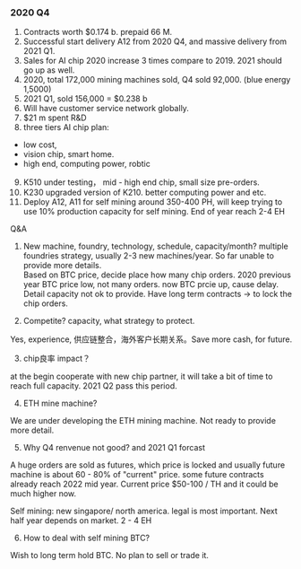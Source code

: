 ### 2020 Q4

1. Contracts worth $0.174 b. prepaid 66 M. 
2. Successful start delivery A12 from 2020 Q4, and massive delivery from 2021 Q1.
3. Sales for AI chip 2020 increase 3 times compare to 2019. 2021 should go up as well. 
4. 2020, total 172,000 mining machines sold, Q4 sold 92,000. (blue energy 1,5000)
5. 2021 Q1, sold 156,000 = $0.238 b 
6. Will have customer service network globally.
7. $21 m spent R&D
8. three tiers AI chip plan: 
  - low cost,
  - vision chip, smart home.
  - high end, computing power, robtic
9. K510 under testing， mid - high end chip, small size pre-orders. 
10. K230 upgraded version of K210. better computing power and etc.
11. Deploy A12, A11 for self mining around 350-400 PH, will keep trying to use 10% production capacity for self mining. End of year reach 2-4 EH

Q&A
1. New machine, foundry, technology, schedule, capacity/month?
  multiple foundries strategy, usually 2-3 new machines/year. So far unable to provide more details.  
  Based on BTC price, decide place how many chip orders. 2020 previous year BTC price low, not many orders. now BTC prcie up, cause delay. 
  Detail capacity not ok to provide. 
  Have long term contracts -> to lock the chip orders. 
  
2. Competite? capacity, what strategy to protect. 

Yes, experience, 供应链整合，海外客户长期关系。Save more cash, for future. 

3. chip良率 impact？

at the begin cooperate with new chip partner, it will take a bit of time to reach full capacity. 2021 Q2 pass this period. 

4. ETH mine machine?

We are under developing the ETH mining machine. Not ready to provide more detail.

5. Why Q4 renvenue not good? and 2021 Q1 forcast

A huge orders are sold as futures, which price is locked and usually future machine is about 60 - 80% of "current" price.
some future contracts already reach 2022 mid year. Current price $50-100 / TH and it could be much higher now.

Self mining: new singapore/ north america. legal is most important. Next half year depends on market. 2 - 4 EH

6. How to deal with self mining BTC?

Wish to long term hold BTC. No plan to sell or trade it.



